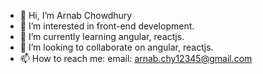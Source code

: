 - 👋 Hi, I’m Arnab Chowdhury
- 👀 I’m interested in front-end development.
- 🌱 I’m currently learning angular, reactjs.
- 💞️ I’m looking to collaborate on angular, reactjs.
- 📫 How to reach me: 
      email: arnab.chy12345@gmail.com
<!---
arnab1632/arnab1632 is a ✨ special ✨ repository because its `README.md` (this file) appears on your GitHub profile.
You can click the Preview link to take a look at your changes.
--->
